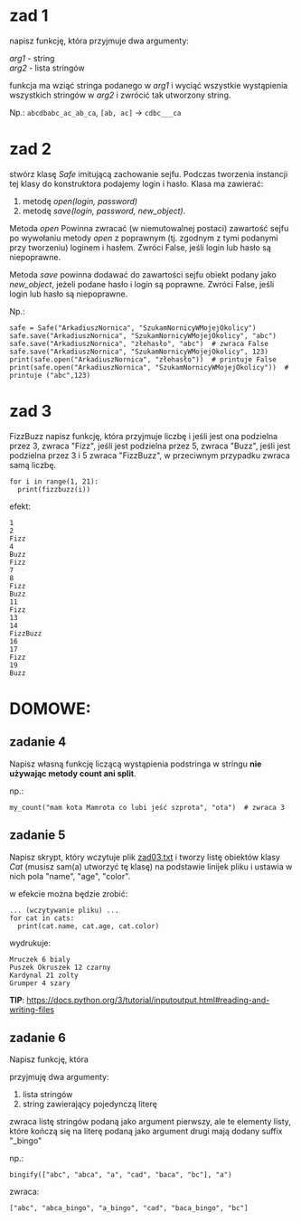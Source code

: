 # zad 1

napisz funkcję, która przyjmuje dwa argumenty:

_arg1_ - string   
_arg2_ - lista stringów

funkcja ma wziąć stringa podanego w _arg1_ i wyciąć wszystkie wystąpienia wszystkich stringów w _arg2_ i zwrócić tak utworzony string.


Np.:
`abcdbabc_ac_ab_ca`, `[ab, ac]` -> `cdbc___ca`

# zad 2

stwórz klasę _Safe_ imitującą zachowanie sejfu.
Podczas tworzenia instancji tej klasy do konstruktora podajemy login i hasło.
Klasa ma zawierać:
1. metodę _open(login, password)_ 
1. metodę _save(login, password, new_object)_.

Metoda _open_ Powinna zwracać (w niemutowalnej postaci) zawartość sejfu po wywołaniu metody _open_ z poprawnym
(tj. zgodnym z tymi podanymi przy tworzeniu) loginem i hasłem. Zwróci False, jeśli login lub hasło są niepoprawne.   

Metoda _save_ powinna dodawać do zawartości sejfu obiekt podany jako _new_object_, jeżeli podane hasło i login są poprawne.
Zwróci False, jeśli login lub hasło są niepoprawne. 

Np.: 
```
safe = Safe("ArkadiuszNornica", "SzukamNornicyWMojejOkolicy")
safe.save("ArkadiuszNornica", "SzukamNornicyWMojejOkolicy", "abc")
safe.save("ArkadiuszNornica", "złehasło", "abc")  # zwraca False
safe.save("ArkadiuszNornica", "SzukamNornicyWMojejOkolicy", 123)
print(safe.open("ArkadiuszNornica", "złehasło"))  # printuje False
print(safe.open("ArkadiuszNornica", "SzukamNornicyWMojejOkolicy"))  # printuje ("abc",123)
``` 

# zad 3

FizzBuzz
napisz funkcję, która przyjmuje liczbę i jeśli jest ona podzielna przez 3, zwraca "Fizz", jeśli jest podzielna przez 5, zwraca "Buzz", jeśli jest podzielna przez 3 i 5 zwraca "FizzBuzz", w przeciwnym przypadku zwraca samą liczbę.
```
for i in range(1, 21):
  print(fizzbuzz(i))
```
efekt:
```
1
2
Fizz
4
Buzz
Fizz
7
8
Fizz
Buzz
11
Fizz
13
14
FizzBuzz
16
17
Fizz
19
Buzz
```

# DOMOWE:

## zadanie 4
Napisz własną funkcję liczącą wystąpienia podstringa w stringu __nie używając metody count ani split__.

np.:
```
my_count("mam kota Mamrota co lubi jeść szprota", "ota")  # zwraca 3
```

## zadanie 5
Napisz skrypt, który wczytuje plik [zad03.txt](https://github.com/PythonCoronaCourse/labs03/blob/master/zad03.txt) i tworzy listę obiektów klasy _Cat_ (musisz sam(a) utworzyć tę klasę) na podstawie linijek pliku i ustawia w nich pola "name", "age", "color".

w efekcie można będzie zrobić:
```
... (wczytywanie pliku) ...
for cat in cats:
  print(cat.name, cat.age, cat.color)
```
wydrukuje:
```
Mruczek 6 bialy
Puszek Okruszek 12 czarny
Kardynal 21 zolty
Grumper 4 szary
```
__TIP__: https://docs.python.org/3/tutorial/inputoutput.html#reading-and-writing-files

## zadanie 6
Napisz funkcję, która

przyjmuję dwa argumenty:
1. lista stringów
1. string zawierający pojedynczą literę

zwraca listę stringów podaną jako argument pierwszy, ale te elementy listy, które kończą się na literę podaną jako argument drugi mają dodany suffix "_bingo"

np.:
```
bingify(["abc", "abca", "a", "cad", "baca", "bc"], "a")
```
zwraca:
```
["abc", "abca_bingo", "a_bingo", "cad", "baca_bingo", "bc"]
```
